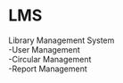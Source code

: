 # LMS
Library Management System
<br>
-User Management 
<br>
-Circular Management
<br>
-Report Management
<br>
